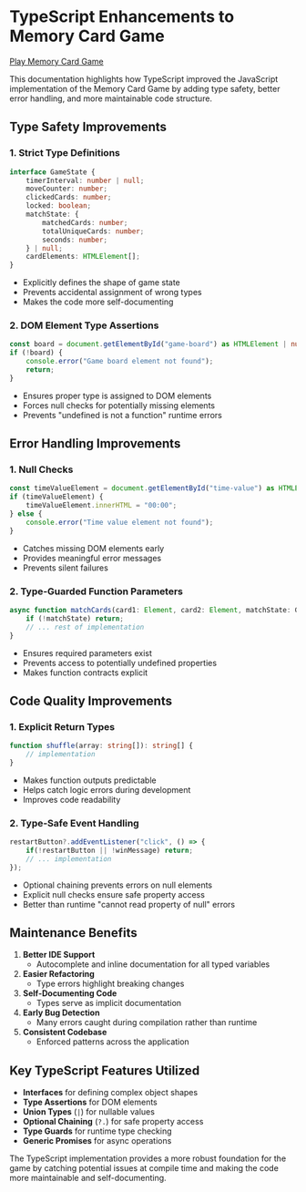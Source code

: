 # TypeScript Enhancements to Memory Card Game

[Play Memory Card Game](https://2753farhan.github.io/Memory_Card_TS/)

This documentation highlights how TypeScript improved the JavaScript implementation of the Memory Card Game by adding type safety, better error handling, and more maintainable code structure.

## Type Safety Improvements

### 1. Strict Type Definitions

```typescript
interface GameState {
    timerInterval: number | null;
    moveCounter: number;
    clickedCards: number;
    locked: boolean;
    matchState: {
        matchedCards: number;
        totalUniqueCards: number;
        seconds: number;
    } | null;
    cardElements: HTMLElement[];
}
```

* Explicitly defines the shape of game state
* Prevents accidental assignment of wrong types
* Makes the code more self-documenting

### 2. DOM Element Type Assertions

```typescript
const board = document.getElementById("game-board") as HTMLElement | null;
if (!board) {
    console.error("Game board element not found");
    return;
}
```

* Ensures proper type is assigned to DOM elements
* Forces null checks for potentially missing elements
* Prevents "undefined is not a function" runtime errors

## Error Handling Improvements

### 1. Null Checks

```typescript
const timeValueElement = document.getElementById("time-value") as HTMLElement | null;
if (timeValueElement) {
    timeValueElement.innerHTML = "00:00";
} else {
    console.error("Time value element not found");
}
```

* Catches missing DOM elements early
* Provides meaningful error messages
* Prevents silent failures

### 2. Type-Guarded Function Parameters

```typescript
async function matchCards(card1: Element, card2: Element, matchState: GameState["matchState"]) {
    if (!matchState) return;
    // ... rest of implementation
}
```

* Ensures required parameters exist
* Prevents access to potentially undefined properties
* Makes function contracts explicit

## Code Quality Improvements

### 1. Explicit Return Types

```typescript
function shuffle(array: string[]): string[] {
    // implementation
}
```

* Makes function outputs predictable
* Helps catch logic errors during development
* Improves code readability

### 2. Type-Safe Event Handling

```typescript
restartButton?.addEventListener("click", () => {
    if(!restartButton || !winMessage) return;
    // ... implementation
});
```

* Optional chaining prevents errors on null elements
* Explicit null checks ensure safe property access
* Better than runtime "cannot read property of null" errors

## Maintenance Benefits

1. **Better IDE Support**
   - Autocomplete and inline documentation for all typed variables
2. **Easier Refactoring**
   - Type errors highlight breaking changes
3. **Self-Documenting Code**
   - Types serve as implicit documentation
4. **Early Bug Detection**
   - Many errors caught during compilation rather than runtime
5. **Consistent Codebase**
   - Enforced patterns across the application

## Key TypeScript Features Utilized

* **Interfaces** for defining complex object shapes
* **Type Assertions** for DOM elements
* **Union Types** (`|`) for nullable values
* **Optional Chaining** (`?.`) for safe property access
* **Type Guards** for runtime type checking
* **Generic Promises** for async operations

The TypeScript implementation provides a more robust foundation for the game by catching potential issues at compile time and making the code more maintainable and self-documenting.